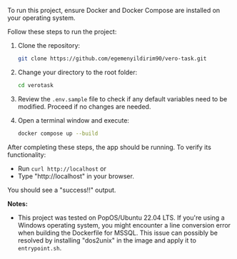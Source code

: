 To run this project, ensure Docker and Docker Compose are installed on your operating system.

Follow these steps to run the project:

1. Clone the repository:
   ```bash
   git clone https://github.com/egemenyildirim90/vero-task.git
   ```

2. Change your directory to the root folder:
   ```bash
   cd verotask
   ```

3. Review the `.env.sample` file to check if any default variables need to be modified. Proceed if no changes are needed.

4. Open a terminal window and execute:
   ```bash
   docker compose up --build
   ```

After completing these steps, the app should be running. To verify its functionality:

- Run `curl http://localhost` or 
- Type "http://localhost" in your browser.

You should see a "success!!" output.

**Notes:**
- This project was tested on PopOS/Ubuntu 22.04 LTS. If you're using a Windows operating system, you might encounter a line conversion error when building the Dockerfile for MSSQL. This issue can possibly be resolved by installing "dos2unix" in the image and apply it to `entrypoint.sh`.
